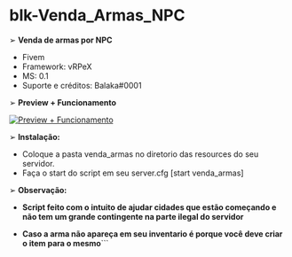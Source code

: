 # blk-Venda_Armas_NPC

➢ **Venda de armas por NPC**
- Fivem
- Framework: vRPeX
- MS: 0.1
- Suporte e créditos: Balaka#0001


➢ **Preview + Funcionamento**

[![Preview + Funcionamento ](http://img.youtube.com/vi/ZHezsieV44A/0.jpg)](http://www.youtube.com/watch?v=ZHezsieV44A "Venda De Armas")


➢ **Instalação:**

- Coloque a pasta venda_armas no diretorio das resources do seu servidor.
- Faça o start do script em seu server.cfg [start venda_armas]

➢ **Observação:**

- **Script feito com o intuito de ajudar cidades que estão começando e não tem um grande contingente na parte ilegal do servidor**

- **Caso a arma não apareça em seu inventario é porque você deve criar o item para o mesmo**```

